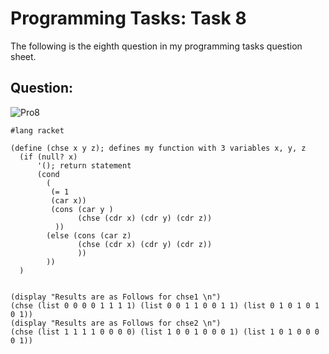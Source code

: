 # Programming Tasks: Task 8

The following is the eighth question in my programming tasks question sheet.

## Question:

![Pro8](https://imgur.com/HI89odJ.png "Pro task8")

```
#lang racket

(define (chse x y z); defines my function with 3 variables x, y, z
  (if (null? x)
      '(); return statement
      (cond
        (
         (= 1
         (car x))
         (cons (car y )
               (chse (cdr x) (cdr y) (cdr z))
          ))
        (else (cons (car z)
               (chse (cdr x) (cdr y) (cdr z))
               ))
        ))
  )

  
(display "Results are as Follows for chse1 \n")
(chse (list 0 0 0 0 1 1 1 1) (list 0 0 1 1 0 0 1 1) (list 0 1 0 1 0 1 0 1))
(display "Results are as Follows for chse2 \n")
(chse (list 1 1 1 1 0 0 0 0) (list 1 0 0 1 0 0 0 1) (list 1 0 1 0 0 0 0 1))

```

